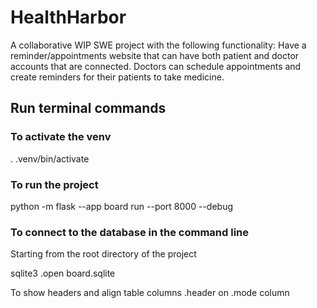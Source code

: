 # HealthHarbor
A collaborative WIP SWE project with the following functionality: Have a reminder/appointments website that can have both patient and doctor accounts that are connected. Doctors can schedule appointments and create reminders for their patients to take medicine.

## Run terminal commands

### To activate the venv
. .venv/bin/activate

### To run the project
python -m flask --app board run --port 8000 --debug

### To connect to the database in the command line
Starting from the root directory of the project

sqlite3
.open board.sqlite

To show headers and align table columns
.header on
.mode column
